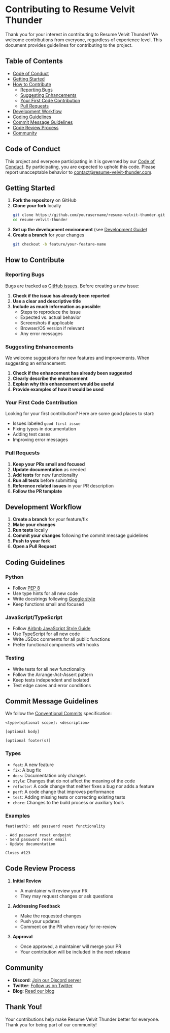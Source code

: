 # Contributing to Resume Velvit Thunder

Thank you for your interest in contributing to Resume Velvit Thunder! We welcome contributions from everyone, regardless of experience level. This document provides guidelines for contributing to the project.

## Table of Contents

- [Code of Conduct](#code-of-conduct)
- [Getting Started](#getting-started)
- [How to Contribute](#how-to-contribute)
  - [Reporting Bugs](#reporting-bugs)
  - [Suggesting Enhancements](#suggesting-enhancements)
  - [Your First Code Contribution](#your-first-code-contribution)
  - [Pull Requests](#pull-requests)
- [Development Workflow](#development-workflow)
- [Coding Guidelines](#coding-guidelines)
- [Commit Message Guidelines](#commit-message-guidelines)
- [Code Review Process](#code-review-process)
- [Community](#community)

## Code of Conduct

This project and everyone participating in it is governed by our [Code of Conduct](CODE_OF_CONDUCT.md). By participating, you are expected to uphold this code. Please report unacceptable behavior to [contact@resume-velvit-thunder.com](mailto:contact@resume-velvit-thunder.com).

## Getting Started

1. **Fork the repository** on GitHub
2. **Clone your fork** locally
   ```bash
   git clone https://github.com/yourusername/resume-velvit-thunder.git
   cd resume-velvit-thunder
   ```
3. **Set up the development environment** (see [Development Guide](/docs/development/README.md))
4. **Create a branch** for your changes
   ```bash
   git checkout -b feature/your-feature-name
   ```

## How to Contribute

### Reporting Bugs

Bugs are tracked as [GitHub issues](https://github.com/yourusername/resume-velvit-thunder/issues). Before creating a new issue:

1. **Check if the issue has already been reported**
2. **Use a clear and descriptive title**
3. **Include as much information as possible**:
   - Steps to reproduce the issue
   - Expected vs. actual behavior
   - Screenshots if applicable
   - Browser/OS version if relevant
   - Any error messages

### Suggesting Enhancements

We welcome suggestions for new features and improvements. When suggesting an enhancement:

1. **Check if the enhancement has already been suggested**
2. **Clearly describe the enhancement**
3. **Explain why this enhancement would be useful**
4. **Provide examples of how it would be used**

### Your First Code Contribution

Looking for your first contribution? Here are some good places to start:

- Issues labeled `good first issue`
- Fixing typos in documentation
- Adding test cases
- Improving error messages

### Pull Requests

1. **Keep your PRs small and focused**
2. **Update documentation** as needed
3. **Add tests** for new functionality
4. **Run all tests** before submitting
5. **Reference related issues** in your PR description
6. **Follow the PR template**

## Development Workflow

1. **Create a branch** for your feature/fix
2. **Make your changes**
3. **Run tests** locally
4. **Commit your changes** following the commit message guidelines
5. **Push to your fork**
6. **Open a Pull Request**

## Coding Guidelines

### Python

- Follow [PEP 8](https://www.python.org/dev/peps/pep-0008/)
- Use type hints for all new code
- Write docstrings following [Google style](https://google.github.io/styleguide/pyguide.html#38-comments-and-docstrings)
- Keep functions small and focused

### JavaScript/TypeScript

- Follow [Airbnb JavaScript Style Guide](https://github.com/airbnb/javascript)
- Use TypeScript for all new code
- Write JSDoc comments for all public functions
- Prefer functional components with hooks

### Testing

- Write tests for all new functionality
- Follow the Arrange-Act-Assert pattern
- Keep tests independent and isolated
- Test edge cases and error conditions

## Commit Message Guidelines

We follow the [Conventional Commits](https://www.conventionalcommits.org/) specification:

```
<type>[optional scope]: <description>

[optional body]

[optional footer(s)]
```

### Types

- `feat`: A new feature
- `fix`: A bug fix
- `docs`: Documentation only changes
- `style`: Changes that do not affect the meaning of the code
- `refactor`: A code change that neither fixes a bug nor adds a feature
- `perf`: A code change that improves performance
- `test`: Adding missing tests or correcting existing tests
- `chore`: Changes to the build process or auxiliary tools

### Examples

```
feat(auth): add password reset functionality

- Add password reset endpoint
- Send password reset email
- Update documentation

Closes #123
```

## Code Review Process

1. **Initial Review**
   - A maintainer will review your PR
   - They may request changes or ask questions

2. **Addressing Feedback**
   - Make the requested changes
   - Push your updates
   - Comment on the PR when ready for re-review

3. **Approval**
   - Once approved, a maintainer will merge your PR
   - Your contribution will be included in the next release

## Community

- **Discord**: [Join our Discord server](https://discord.gg/your-invite)
- **Twitter**: [Follow us on Twitter](https://twitter.com/yourhandle)
- **Blog**: [Read our blog](https://blog.resume-velvit-thunder.com)

## Thank You!

Your contributions help make Resume Velvit Thunder better for everyone. Thank you for being part of our community!
